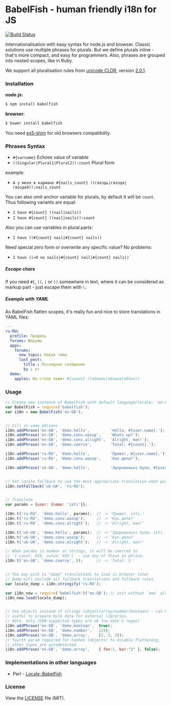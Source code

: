 BabelFish - human friendly i18n for JS
======================================

[![Build Status](https://travis-ci.org/nodeca/babelfish.svg?branch=master)](https://travis-ci.org/nodeca/babelfish)

Internationalisation with easy syntax for node.js and browser. Classic solutions
use multiple phrases for plurals. But we define plurals inline - that's more
compact, and easy for programmers. Also, phrases are grouped into nested scopes,
like in Ruby.

We support all pluralisation rules from [unicode CLDR](http://unicode.org/repos/cldr-tmp/trunk/diff/supplemental/language_plural_rules.html),
version [2.0.1](http://cldr.unicode.org/index/downloads).

### Installation

__node.js:__

```bash
$ npm install babelfish
```

__browser:__

```bash
$ bower install babelfish
```

You need [es5-shim](https://github.com/es-shims/es5-shim) for old browsers
compatibility.


### Phrases Syntax

- `#{varname}` Echoes value of variable
- `((Singular|Plural1|Plural2)):count` Plural form

example:

- `А у меня в кармане #{nails_count} ((гвоздь|гвоздя|гвоздей)):nails_count`

You can also omit anchor variable for plurals, by default it will be `count`.
Thus following variants are equal:

- `I have #{count} ((nail|nails))`
- `I have #{count} ((nail|nails)):count`

Also you can use variables in plural parts:

- `I have ((#{count} nail|#{count} nails))`

Need special zero form or overwrite any specific value? No problems:

- `I have ((=0 no nails|#{count} nail|#{count} nails))`


##### Escape chars

If you need `#{`, `((`, `|` or `))` somewhere in text, where it can be considered
as markup part - just escape them with `\`.


##### Example with YAML

As BabelFish flatten scopes, it's really fun and nice to store translations in
YAML files:

```yaml
---
ru-RU:
  profile: Профиль
  forums: Форумы
  apps:
    forums:
      new_topic: Новая тема
      last_post:
        title : Последнее сообщение
        by : от
  demo:
    apples: На столе лежит #{count} ((яблоко|яблока|яблок))
```

### Usage

```javascript
// Create new instance of BabelFish with default language/locale: 'en-GB'
var BabelFish = require('babelfish');
var i18n = new BabelFish('en-GB');


// Fill in some phrases
i18n.addPhrase('en-GB', 'demo.hello',         'Hello, #{user.name}.');
i18n.addPhrase('en-GB', 'demo.conv.wazup',    'Whats up?');
i18n.addPhrase('en-GB', 'demo.conv.alright',  'Alright, man!');
i18n.addPhrase('en-GB', 'demo.coerce',        'Total: #{count}.');

i18n.addPhrase('ru-RU', 'demo.hello',         'Привет, #{user.name}.');
i18n.addPhrase('ru-RU', 'demo.conv.wazup',    'Как дела?');

i18n.addPhrase('uk-UA', 'demo.hello',         'Здоровенькі були, #{user.name}.');


// Set locale fallback to use the most appropriate translation when possible
i18n.setFallback('uk-UA', 'ru-RU');


// Translate
var params = {user: {name: 'ixti'}};

i18n.t('ru-RU', 'demo.hello', params);  // -> 'Привет, ixti.'
i18n.t('ru-RU', 'demo.conv.wazup');     // -> 'Как дела?'
i18n.t('ru-RU', 'demo.conv.alright');   // -> 'Alright, man!'

i18n.t('uk-UA', 'demo.hello', params);  // -> 'Здоровенькі були, ixti.'
i18n.t('uk-UA', 'demo.conv.wazup');     // -> 'Как дела?'
i18n.t('uk-UA', 'demo.conv.alright');   // -> 'Alright, man!'

// When params is number or strings, it will be coerced to
// `{ count: XXX, value: XXX }` - use any of those in phrase.
i18n.t('en-GB', 'demo.coerce', 5);      // -> 'Total: 5.'


// You may wish to "dump" translations to load in browser later
// Dump will include all fallback translations and fallback rules
var locale_dump = i18n.stringify('ru-RU');

var i18n_new = require('babelfish')('en-GB'); // init without `new` also works
i18n_new.load(locale_dump);


// Use objects instead of strings (object/array/number/boolean) - can be
// useful to prepare bulk data for external libraries.
// Note, only JSON-supported types are ok (no date & regex)
i18n.addPhrase('en-GB', 'demo.boolean',  true);
i18n.addPhrase('en-GB', 'demo.number',   123);
i18n.addPhrase('en-GB', 'demo.array',    [1, 2, 3]);
// fourth param required for hashes (objects) to disable flattening,
// other types are autodetected
i18n.addPhrase('en-GB', 'demo.array',    { foo:1, bar:"2" }, false);
```


### Implementations in other languages

- Perl - [Locale::Babelfish](https://metacpan.org/pod/Locale::Babelfish)


### License

View the [LICENSE](https://github.com/nodeca/babelfish.tools/blob/master/LICENSE) file (MIT).

